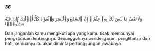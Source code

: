 ##### 36

<span class="ayah">وَلَا تَقْفُ مَا لَيْسَ لَكَ بِهِۦ عِلْمٌ ۚ إِنَّ ٱلسَّمْعَ وَٱلْبَصَرَ وَٱلْفُؤَادَ كُلُّ أُو۟لَٰٓئِكَ كَانَ عَنْهُ مَسْـُٔولًۭا</span>

<span class="ayah_translation">Dan janganlah kamu mengikuti apa yang kamu tidak mempunyai pengetahuan tentangnya. Sesungguhnya pendengaran, penglihatan dan hati, semuanya itu akan diminta pertanggungan jawabnya.</span>
